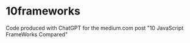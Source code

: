 # 10frameworks
Code produced with ChatGPT for the medium.com post "10 JavaScript FrameWorks Compared"
